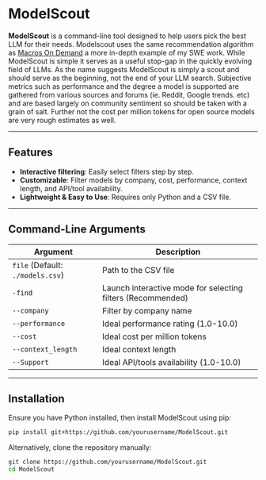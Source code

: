 # ModelScout

**ModelScout** is a command-line tool designed to help users pick the best LLM for their needs. Modelscout uses the same recommendation algorithm as [Macros On Demand](https://github.com/Hadi-M-Ibrahim/Macros-On-Demand) a more in-depth example of my SWE work. While ModelScout is simple it serves as a useful stop-gap in the quickly evolving field of LLMs. As the name suggests ModelScout is simply a scout and should serve as the beginning, not the end of your LLM search. Subjective metrics such as performance and the degree a model is supported are gathered from various sources and forums (ie. Reddit, Google trends. etc) and are based largely on community sentiment so should be taken with a grain of salt. Further not the cost per million tokens for open source models are very rough estimates as well.

---

## Features
- **Interactive filtering**: Easily select filters step by step.
- **Customizable**: Filter models by company, cost, performance, context length, and API/tool availability.
- **Lightweight & Easy to Use**: Requires only Python and a CSV file.

---

##  Command-Line Arguments

| Argument | Description |
|----------|-------------|
| `file` (Default: `./models.csv`) | Path to the CSV file |
| `-find` | Launch interactive mode for selecting filters (Recommended) |
| `--company` | Filter by company name |
| `--performance` | Ideal performance rating (1.0-10.0) |
| `--cost` | Ideal cost per million tokens |
| `--context_length` | Ideal context length |
| `--Support` | Ideal API/tools availability (1.0-10.0) |

---

## Installation

Ensure you have Python installed, then install ModelScout using pip:

```sh
pip install git+https://github.com/yourusername/ModelScout.git
```

Alternatively, clone the repository manually:

```sh
git clone https://github.com/yourusername/ModelScout.git
cd ModelScout
```
